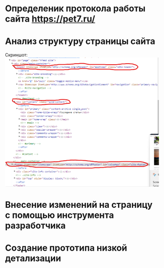 # Определеник протокола работы сайта **https://pet7.ru/**

# Анализ структуру страницы сайта
Скриншот:
![](Структура.png)

# Внесение изменений на страницу с помощью инструмента разработчика

# Создание прототипа низкой детализации